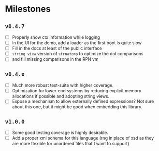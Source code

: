 # Milestones

## `v0.4.7`

- [ ] Properly show ctx information while logging
- [ ] In the UI for the demo, add a loader as the first boot is quite slow
- [ ] Fill in the docs at least of the public interface
- [ ] `string_view` version of `strnatcmp` to optimize the dot comparisons
- [ ] and fill missing comparisons in the RPN vm

## `v0.4.x`

- [ ] Much more robust test-suite with higher coverage.
- [ ] Optimization for lower-end systems by reducing explicit memory allocations if possible and adopting string views.
- [ ] Expose a mechanism to allow externally defined expressions? Not sure about this one, but it might be good when embedding this library.

## `v1.0.0`

- [ ] Some good testing coverage is highly desirable.
- [ ] Add a proper xml schema for this language (rng in place of xsd as they are more flexible for unordered files that I want to support)
